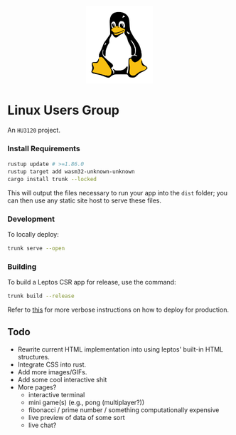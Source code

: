 <div align="center">
    <img src="public/imgs/tux.png" alt="tux" style="width: 150px; height: auto;">
</div>

# Linux Users Group
An `HU3120` project.

### Install Requirements
```bash
rustup update # >=1.86.0
rustup target add wasm32-unknown-unknown
cargo install trunk --locked
```
This will output the files necessary to run your app into the `dist` folder; you can then use any static site host to serve these files.

### Development
To locally deploy:
```bash
trunk serve --open
```

### Building
To build a Leptos CSR app for release, use the command:
```bash
trunk build --release
```
Refer to [this](https://github.com/splurf/wlrs-wasm) for more verbose instructions on how to deploy for production.

## Todo
- Rewrite current HTML implementation into using leptos' built-in HTML structures.
- Integrate CSS into rust.
- Add more images/GIFs.
- Add some cool interactive shit
- More pages?
    - interactive terminal
    - mini game(s) (e.g., pong (multiplayer?))
    - fibonacci / prime number / something computationally expensive
    - live preview of data of some sort
    - live chat?
